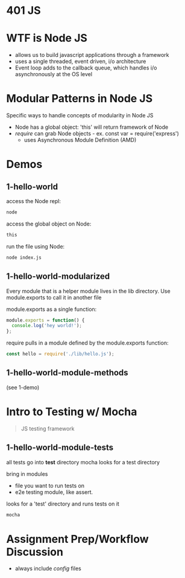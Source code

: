 # 401 JS


# WTF is Node JS
 - allows us to build javascript applications through a framework
 - uses a single threaded, event driven, i/o architecture
 - Event loop adds to the callback queue, which handles i/o asynchronously at the OS level

# Modular Patterns in Node JS
Specific ways to handle concepts of modularity in Node JS
- Node has a global object: 'this' will return framework of Node
- *require* can grab
Node objects - ex. const var = require('express')
  - uses Asynchronous Module Definition (AMD)

# Demos
## 1-hello-world
access the Node repl:
```sh
node
```

access the global object on Node:
```sh
this
```

run the file using Node:
```sh
node index.js
```

## 1-hello-world-modularized
Every module that is a helper module lives in the lib directory. Use module.exports to call it in another file

module.exports as a single function:
```js
module.exports = function() {
  console.log('hey world!');
};
```

require pulls in a module defined by the module.exports function:
```js
const hello = require('./lib/hello.js');
```

## 1-hello-world-module-methods
(see 1-demo)

# Intro to Testing w/ Mocha
> JS testing framework

## 1-hello-world-module-tests
all tests go into **test** directory
mocha looks for a test directory

bring in modules
- file you want to run tests on
- e2e testing module, like assert.

looks for a 'test' directory and runs tests on it
```sh
mocha
```

# Assignment Prep/Workflow Discussion
- always include *config* files
